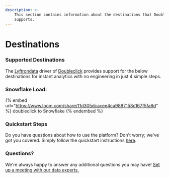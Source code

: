```yaml
---
description: >-
    This section contains information about the destinations that Doubleclick
    supports.
---
```


# Destinations

### Supported Destinations

The [Lyftrondata](https://www.lyftrondata.com/) driver of [Doubleclick](https://www.lyftrondata.com/integration/doubleclick/) provides support for the below destinations for instant analytics with no engineering in just 4 simple steps.

### Snowflake Load:

{% embed url="https://www.loom.com/share/11d305dcacee4ca9887158c167f5fa8d" %}
doubleclick to Snowflake
{% endembed %}

### Quickstart Steps

Do you have questions about how to use the platform? Don't worry; we've got you covered. Simply follow the quickstart instructions [here](../../../quickstart-steps.md).

### Questions? <a href="#questions" id="questions"></a>

We're always happy to answer any additional questions you may have! [Set up a meeting with our data experts.](https://www.lyftrondata.com/book-a-meeting/)

